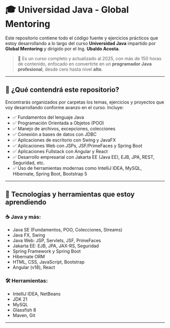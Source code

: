 # 🎓 Universidad Java - Global Mentoring

Este repositorio contiene todo el código fuente y ejercicios prácticos que estoy desarrollando a lo largo del curso **Universidad Java** impartido por **Global Mentoring** y dirigido por el Ing. **Ubaldo Acosta**.

> 🧠 Es un curso completo y actualizado al 2025, con más de 150 horas de contenido, enfocado en convertirte en un **programador Java profesional**, desde cero hasta nivel **alto**.

---

## 📌 ¿Qué contendrá este repositorio?

Encontrarás organizados por carpetas los temas, ejercicios y proyectos que voy desarrollando conforme avanzo en el curso. Incluye:

- ✅ Fundamentos del lenguaje Java
- ✅ Programación Orientada a Objetos (POO)
- ✅ Manejo de archivos, excepciones, colecciones
- ✅ Conexión a bases de datos con JDBC
- ✅ Aplicaciones de escritorio con Swing y JavaFX
- ✅ Aplicaciones Web con JSPs, JSF/PrimeFaces y Spring Boot
- ✅ Aplicaciones Fullstack con Angular y React
- ✅ Desarrollo empresarial con Jakarta EE (Java EE), EJB, JPA, REST, Seguridad, etc.
- ✅ Uso de herramientas modernas como IntelliJ IDEA, MySQL, Hibernate, Spring Boot, Bootstrap 5


---

## 🧱 Tecnologías y herramientas que estoy aprendiendo

### ☕ Java y más:
- Java SE (Fundamentos, POO, Colecciones, Streams)
- Java FX, Swing
- Java Web: JSP, Servlets, JSF, PrimeFaces
- Jakarta EE: EJB, JPA, JAX-RS, Seguridad
- Spring Framework y Spring Boot
- Hibernate ORM
- HTML, CSS, JavaScript, Bootstrap
- Angular (v18), React

### 🛠️ Herramientas:
- IntelliJ IDEA, NetBeans
- JDK 21
- MySQL
- Glassfish 8
- Maven, Git

---
